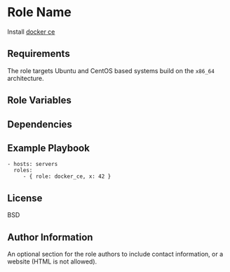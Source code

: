 Role Name
=========

Install [docker ce](https://www.docker.com/)

Requirements
------------

The role targets Ubuntu and CentOS based systems build on the `x86_64` architecture.



Role Variables
--------------


Dependencies
------------


Example Playbook
----------------

    - hosts: servers
      roles:
         - { role: docker_ce, x: 42 }

License
-------

BSD

Author Information
------------------

An optional section for the role authors to include contact information, or a
website (HTML is not allowed).
